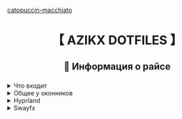 [catppuccin-macchiato](https://github.com/catppuccin)
<div align="center">
	<h1>【 AZIKX DOTFILES 】</h1>
</div>

<div align="center">
	<h2>  Информация о райсе</h2>
	<h3></h3>
</div>

<details> 
	<summary>Что входит</summary>
	- **Catppuccin**: используется крутая цветовая схема [catppuccin-macchiato](https://github.com/catppuccin)
	- **Hyprland и swayfx конфиги**: мои конфиги имеют прикольные фичи и функции
	- **Waybar**: не поверите, имеются [sway](https://github.com/WillPower3309/swayfx) и [hyprland](https://github.com/hyprwm/Hyprland) конфиги для [waybar](https://github.com/Alexays/Waybar)
</details>

<details> 
	<summary>Общее у оконников</summary>
	
	- **mod+d -> mod+tab**: вместо привычного mod+d, для открытия [nwg-drawer](https://github.com/nwg-piotr/nwg-drawer) используется mod+tab
	- **Kitty**: используется единый терминал kitty
	- **Waybar**: стиль бара одинаковый потому что я художник я так вижу
	- **Го/джо like configs**: разделены конфиги для удобного изменения их
</details>

<details> 
	<summary>Hyprland</summary>
	
	- **NO ANIMATIONS!!!**: отрубил анимации для хайпра потому что они мешаются
	- **WIP @^@**: доты еще не закончены, буду пополнять, переделывать, заменять что то
</details>

<details> 
	<summary>Swayfx</summary>
	
	- **NO ANIMATIONS??? AGAIN!1!11**: анимаций по прежнему нема, но конфиги проставлены для форка sway -> [swayfx](https://github.com/WillPower3309/swayfx)
	- **WIP @^@**: доты еще не закончены, буду пополнять, переделывать, заменять что то
</details>
